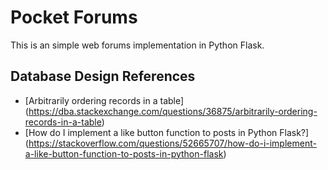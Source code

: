 # Pocket Forums

This is an simple web forums implementation in Python Flask.

## Database Design References

* [Arbitrarily ordering records in a table]
  (https://dba.stackexchange.com/questions/36875/arbitrarily-ordering-records-in-a-table)
* [How do I implement a like button function to posts in Python Flask?]
  (https://stackoverflow.com/questions/52665707/how-do-i-implement-a-like-button-function-to-posts-in-python-flask)
